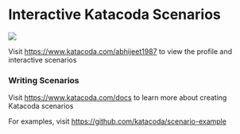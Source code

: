 # Interactive Katacoda Scenarios

[![](http://shields.katacoda.com/katacoda/abhijeet1987/count.svg)](https://www.katacoda.com/abhijeet1987 "Get your profile on Katacoda.com")

Visit https://www.katacoda.com/abhijeet1987 to view the profile and interactive scenarios

### Writing Scenarios
Visit https://www.katacoda.com/docs to learn more about creating Katacoda scenarios

For examples, visit https://github.com/katacoda/scenario-example

